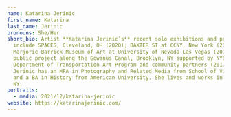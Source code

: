 ```yaml
---
name: Katarina Jerinic
first_name: Katarina
last_name: Jerinic
pronouns: She/Her
short_bio: Artist **Katarina Jerinic’s** recent solo exhibitions and projects
  include SPACES, Cleveland, OH (2020); BAXTER ST at CCNY, New York (2018);
  Marjorie Barrick Museum of Art at University of Nevada Las Vegas (2017); and a
  public project along the Gowanus Canal, Brooklyn, NY supported by NYC
  Department of Transportation Art Program and community partners (2017).
  Jerinic has an MFA in Photography and Related Media from School of Visual Arts
  and a BA in History from American University. She lives and works in Brooklyn,
  NY.
portraits:
  - media: 2021/12/katarina-jerinic
website: https://katarinajerinic.com/
---
```

